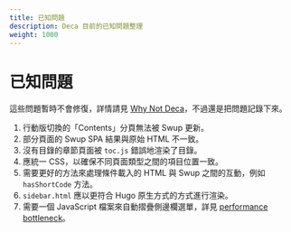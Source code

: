 ```yaml
---
title: 已知問題
description: Deca 目前的已知問題整理
weight: 1000
---
```


# 已知問題

這些問題暫時不會修復，詳情請見 [Why Not Deca](blog/create-deca/#why-not-deca)，不過還是把問題記錄下來。

1. 行動版切換的「Contents」分頁無法被 Swup 更新。
2. 部分頁面的 Swup SPA 結果與原始 HTML 不一致。
3. 沒有目錄的章節頁面被 `toc.js` 錯誤地渲染了目錄。
4. 應統一 CSS，以確保不同頁面類型之間的項目位置一致。
5. 需要更好的方法來處理條件載入的 HTML 與 Swup 之間的互動，例如 `hasShortCode` 方法。
6. `sidebar.html` 應以更符合 Hugo 原生方式的方式進行渲染。
7. 需要一個 JavaScript 檔案來自動摺疊側邊欄選單，詳見 [performance bottleneck](blog/create-deca/#performance-bottle-neck)。
